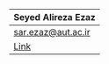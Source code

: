 | Seyed Alireza Ezaz                              |
|--------------------------------------------------|
| sar.ezaz@aut.ac.ir                                   |
| [Link](https://github.com/Alireza-Ezaz/WebProgrammingCourse-TestProject) |